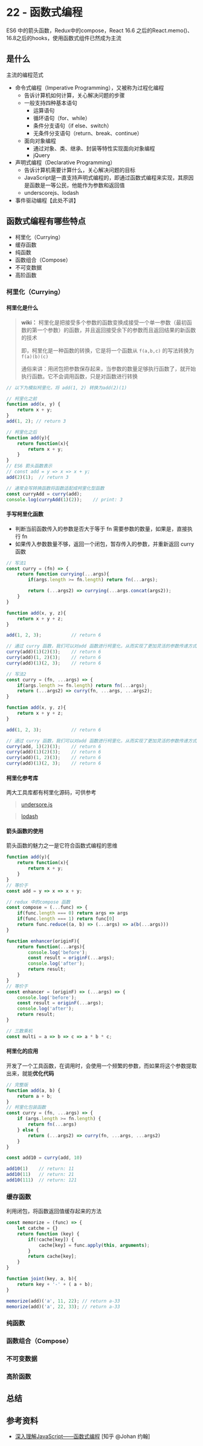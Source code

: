 # 22 - 函数式编程

ES6 中的箭头函数，Redux中的compose，React 16.6 之后的React.memo()、16.8之后的hooks，使用函数式组件已然成为主流

## 是什么

主流的编程范式

- 命令式编程（Imperative Programming），又被称为过程化编程
  - 告诉计算机如何计算，关心解决问题的步骤
  - 一般支持四种基本语句
    - 运算语句
    - 循环语句（for、while）
    - 条件分支语句（if else、switch）
    - 无条件分支语句（return、break、continue）
  - 面向对象编程
    - 通过对象、类、继承、封装等特性实现面向对象编程
    - jQuery
- 声明式编程（Declarative Programming）
  - 告诉计算机需要计算什么，关心解决问题的目标
  - JavaScript是一直支持声明式编程的，即通过函数式编程来实现，其原因是函数是一等公民，他能作为参数和返回值
  - underscorejs、lodash
- 事件驱动编程【此处不讲】

## 函数式编程有哪些特点

- 柯里化（Currying）
- 缓存函数
- 纯函数
- 函数组合（Compose）
- 不可变数据
- 高阶函数

### 柯里化（Currying）

#### 柯里化是什么

> **wiki：** 柯里化是把接受多个参数的函数变换成接受一个单一参数（最初函数的第一个参数）的函数，并且返回接受余下的参数而且返回结果的新函数的技术
>
> 即，柯里化是一种函数的转换，它是将一个函数从 `f(a,b,c)` 的写法转换为 `f(a)(b)(c)`
>
> 通俗来讲：用闭包把参数保存起来，当参数的数量足够执行函数了，就开始执行函数。它不会调用函数，只是对函数进行转换

```javascript
// 以下为模拟柯里化，将 add(1, 2) 转换为add(2)(1)

// 柯里化之前
function add(x, y) {
    return x + y;
}
add(1, 2); // return 3

// 柯里化之后
function add(y){
    return function(x){
        return x + y;
    }
}
// ES6 箭头函数表示
// const add = y => x => x + y;
add(2)(1);  // return 3

// 通常会写转换函数将函数适配成柯里化型函数
const curryAdd = curry(add);
console.log(curryAdd(1)(2));    // print: 3
```

#### 手写柯里化函数

- 判断当前函数传入的参数是否大于等于 fn 需要参数的数量，如果是，直接执行 fn
- 如果传入参数数量不够，返回一个闭包，暂存传入的参数，并重新返回 curry 函数

```javascript
// 写法1
const curry = (fn) => {
    return function currying(...args){
        if(args.length >= fn.length) return fn(...args);

        return (...args2) => currying(...args.concat(args2));
    }
}

function add(x, y, z){
    return x + y + z;
}

add(1, 2, 3);           // return 6

// 通过 curry 函数，我们可以对add 函数进行柯里化，从而实现了更加灵活的参数传递方式
curry(add)(1)(2)(3);    // return 6
curry(add)(1, 2)(3);    // return 6
curry(add)(1)(2, 3);    // return 6
```

```javascript
// 写法2
const curry = (fn, ...args) => {
    if(args.length >= fn.length) return fn(...args);
    return (...args2) => curry(fn, ...args, ...args2);
}

function add(x, y, z){
    return x + y + z;
}

add(1, 2, 3);           // return 6

// 通过 curry 函数，我们可以对add 函数进行柯里化，从而实现了更加灵活的参数传递方式
curry(add, 1)(2)(3);    // return 6
curry(add)(1)(2)(3);    // return 6
curry(add)(1, 2)(3);    // return 6
curry(add)(1)(2, 3);    // return 6
```

#### 柯里化参考库

两大工具库都有柯里化源码，可供参考

> [undersore.js](https://github.com/lodash/lodash/blob/es/curry.js) 

> [lodash](https://github.com/lodash/lodash/blob/npm/curry.js)

#### 箭头函数的使用

箭头函数的魅力之一是它符合函数式编程的思维

```javascript
function add(y){
    return function(x){
        return x + y;
    }
}
// 等价于
const add = y => x => x + y;

// redux 中的compose 函数
const compose = (...func) => {
    if(func.length === 0) return args => args
    if(func.length === 1) return func[0]
    return func.reduce((a, b) => (...args) => a(b(...args)))
}

function enhancer(originF){
    return function(...args){
        console.log('before');
        const result = originF(...args);
        console.log('after');
        return result;
    }
}
// 等价于
const enhancer = (originF) => (...args) => {
    console.log('before');
    const result = originF(...args);
    console.log('after');
    return result;
}

// 三数乘机
const multi = a => b => c => a * b * c;
```

#### 柯里化的应用

开发了一个工具函数，在调用时，会使用一个频繁的参数，而如果将这个参数提取出来，就能**优化代码**

```javascript
// 完整版
function add(a, b) {
    return a + b;
}
// 柯里化包装函数
const curry = (fn, ...args) => {
    if (args.length >= fn.length) {
        return fn(...args)
    } else {
        return (...args2) => curry(fn, ...args, ...args2)
    }
}

const add10 = curry(add, 10)

add10(1)    // return: 11
add10(11)   // return: 21
add10(111)  // return: 121
```

### 缓存函数

利用闭包，将函数返回值缓存起来的方法

```javascript
const memorize = (func) => {
    let catche = {}
    return function (key) {
        if(!cache[key]) {
            cache[key] = func.apply(this, arguments);
        }
        return cache[key];
    }
}

function joint(key, a, b){
    return key + '-' + ( a + b);
}

memorize(add)('a', 11, 22); // return a-33
memorize(add)('a', 22, 33); // return a-33
```

### 纯函数

### 函数组合（Compose）

### 不可变数据

### 高阶函数

## 总结

## 参考资料

- [深入理解JavaScript——函数式编程](https://zhuanlan.zhihu.com/p/575570285) [知乎 @Johan 约翰]